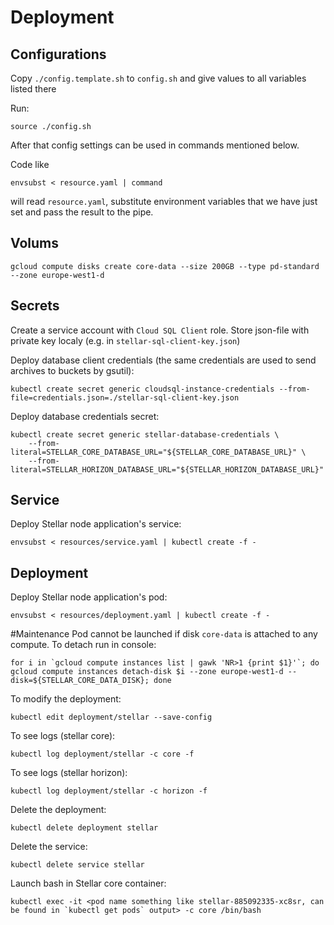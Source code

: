 # Deployment
## Configurations
Copy `./config.template.sh` to `config.sh` and give values to all variables listed there

Run:
```text
source ./config.sh
```

After that config settings can be used in commands mentioned below.

Code like
```text
envsubst < resource.yaml | command
```
will read `resource.yaml`, substitute environment variables that we have just set and pass the result to the pipe.

## Volums
```text
gcloud compute disks create core-data --size 200GB --type pd-standard --zone europe-west1-d
```

## Secrets
Create a service account with `Cloud SQL Client` role. Store json-file with private key localy (e.g. in `stellar-sql-client-key.json`)

Deploy database client credentials (the same credentials are used to send archives to buckets by gsutil):
```text
kubectl create secret generic cloudsql-instance-credentials --from-file=credentials.json=./stellar-sql-client-key.json
```
Deploy database credentials secret:
```
kubectl create secret generic stellar-database-credentials \
    --from-literal=STELLAR_CORE_DATABASE_URL="${STELLAR_CORE_DATABASE_URL}" \
    --from-literal=STELLAR_HORIZON_DATABASE_URL="${STELLAR_HORIZON_DATABASE_URL}"
```
## Service
Deploy Stellar node application's service:
```
envsubst < resources/service.yaml | kubectl create -f -
```
## Deployment
Deploy Stellar node application's pod:
```
envsubst < resources/deployment.yaml | kubectl create -f -
```
#Maintenance
Pod cannot be launched if disk `core-data` is attached to any compute. To detach run in console:
```text
for i in `gcloud compute instances list | gawk 'NR>1 {print $1}'`; do gcloud compute instances detach-disk $i --zone europe-west1-d --disk=${STELLAR_CORE_DATA_DISK}; done
```

To modify the deployment:
```
kubectl edit deployment/stellar --save-config
```
To see logs (stellar core):
```
kubectl log deployment/stellar -c core -f
```
To see logs (stellar horizon):
```
kubectl log deployment/stellar -c horizon -f
```
Delete the deployment:
```text
kubectl delete deployment stellar
```
Delete the service:
```text
kubectl delete service stellar
```
Launch bash in Stellar core container:
```text
kubectl exec -it <pod name something like stellar-885092335-xc8sr, can be found in `kubectl get pods` output> -c core /bin/bash
```

